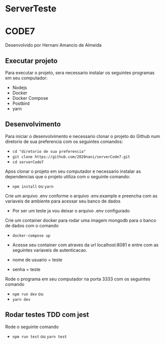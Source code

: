 # ServerTeste
# CODE7

Desenvolvido por Hernani Amancio de Almeida


## Executar projeto

Para executar o projeto, sera necessario instalar os seguintes programas em seu computador:

- Nodejs 
- Docker
- Docker Compose
- Postbird
- yarn

## Desenvolvimento

Para iniciar o desenvolvimento e necessario clonar o projeto do Github num diretorio de sua preferencia com os seguintes comandos:


- `cd "diretorio de sua preferencia"`
- `git clone https://github.com/2020nani/serverCode7.git`
- `cd serverCode7`


Apos clonar o projeto em seu computador e necessario instalar as dependencias que o projeto utiliza com o seguinte comando:


- `npm install` ou `yarn` 

Crie um arquivo .env conforme o arquivo .env.example e preencha com as variaveis de ambiente para acessar seu banco de dados

- Por ser um teste ja vou deixar o arquivo .env configurado


Crie um container docker para rodar uma imagem mongodb para o banco de dados com o comando

- `docker-compose up`


- Acesse seu container com atraves da url localhost:8081 e entre com as seguintes variaveis de autenticacao. 
- nome de usuario = teste
- senha = teste

Rode o programa em seu computador na porta 3333 com os seguintes comando

- `npm run dev` ou 
- `yarn dev` 

## Rodar testes TDD com jest

Rode o seguinte comando 
- `npm run test` ou 
`yarn test` 


